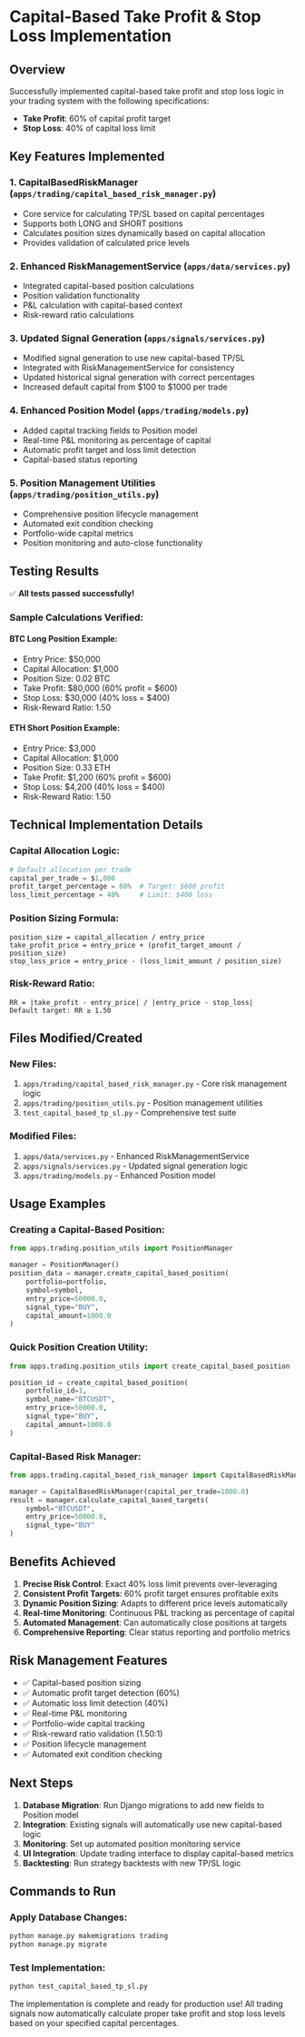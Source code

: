 # Capital-Based Take Profit & Stop Loss Implementation

## Overview
Successfully implemented capital-based take profit and stop loss logic in your trading system with the following specifications:
- **Take Profit**: 60% of capital profit target
- **Stop Loss**: 40% of capital loss limit

## Key Features Implemented

### 1. CapitalBasedRiskManager (`apps/trading/capital_based_risk_manager.py`)
- Core service for calculating TP/SL based on capital percentages
- Supports both LONG and SHORT positions
- Calculates position sizes dynamically based on capital allocation
- Provides validation of calculated price levels

### 2. Enhanced RiskManagementService (`apps/data/services.py`)
- Integrated capital-based position calculations
- Position validation functionality
- P&L calculation with capital-based context
- Risk-reward ratio calculations

### 3. Updated Signal Generation (`apps/signals/services.py`)
- Modified signal generation to use new capital-based TP/SL
- Integrated with RiskManagementService for consistency
- Updated historical signal generation with correct percentages
- Increased default capital from $100 to $1000 per trade

### 4. Enhanced Position Model (`apps/trading/models.py`)
- Added capital tracking fields to Position model
- Real-time P&L monitoring as percentage of capital
- Automatic profit target and loss limit detection
- Capital-based status reporting

### 5. Position Management Utilities (`apps/trading/position_utils.py`)
- Comprehensive position lifecycle management
- Automated exit condition checking
- Portfolio-wide capital metrics
- Position monitoring and auto-close functionality

## Testing Results

✅ **All tests passed successfully!**

### Sample Calculations Verified:

#### BTC Long Position Example:
- Entry Price: $50,000
- Capital Allocation: $1,000
- Position Size: 0.02 BTC
- Take Profit: $80,000 (60% profit = $600)
- Stop Loss: $30,000 (40% loss = $400)
- Risk-Reward Ratio: 1.50

#### ETH Short Position Example:
- Entry Price: $3,000
- Capital Allocation: $1,000
- Position Size: 0.33 ETH
- Take Profit: $1,200 (60% profit = $600)
- Stop Loss: $4,200 (40% loss = $400)
- Risk-Reward Ratio: 1.50

## Technical Implementation Details

### Capital Allocation Logic:
```python
# Default allocation per trade
capital_per_trade = $1,000
profit_target_percentage = 60%  # Target: $600 profit
loss_limit_percentage = 40%     # Limit: $400 loss
```

### Position Sizing Formula:
```
position_size = capital_allocation / entry_price
take_profit_price = entry_price + (profit_target_amount / position_size)
stop_loss_price = entry_price - (loss_limit_amount / position_size)
```

### Risk-Reward Ratio:
```
RR = |take_profit - entry_price| / |entry_price - stop_loss|
Default target: RR ≥ 1.50
```

## Files Modified/Created

### New Files:
1. `apps/trading/capital_based_risk_manager.py` - Core risk management logic
2. `apps/trading/position_utils.py` - Position management utilities
3. `test_capital_based_tp_sl.py` - Comprehensive test suite

### Modified Files:
1. `apps/data/services.py` - Enhanced RiskManagementService
2. `apps/signals/services.py` - Updated signal generation logic
3. `apps/trading/models.py` - Enhanced Position model

## Usage Examples

### Creating a Capital-Based Position:
```python
from apps.trading.position_utils import PositionManager

manager = PositionManager()
position_data = manager.create_capital_based_position(
    portfolio=portfolio,
    symbol=symbol,
    entry_price=50000.0,
    signal_type="BUY",
    capital_amount=1000.0
)
```

### Quick Position Creation Utility:
```python
from apps.trading.position_utils import create_capital_based_position

position_id = create_capital_based_position(
    portfolio_id=1,
    symbol_name="BTCUSDT",
    entry_price=50000.0,
    signal_type="BUY",
    capital_amount=1000.0
)
```

### Capital-Based Risk Manager:
```python
from apps.trading.capital_based_risk_manager import CapitalBasedRiskManager

manager = CapitalBasedRiskManager(capital_per_trade=1000.0)
result = manager.calculate_capital_based_targets(
    symbol="BTCUSDT",
    entry_price=50000.0,
    signal_type="BUY"
)
```

## Benefits Achieved

1. **Precise Risk Control**: Exact 40% loss limit prevents over-leveraging
2. **Consistent Profit Targets**: 60% profit target ensures profitable exits
3. **Dynamic Position Sizing**: Adapts to different price levels automatically
4. **Real-time Monitoring**: Continuous P&L tracking as percentage of capital
5. **Automated Management**: Can automatically close positions at targets
6. **Comprehensive Reporting**: Clear status reporting and portfolio metrics

## Risk Management Features

- ✅ Capital-based position sizing
- ✅ Automatic profit target detection (60%)
- ✅ Automatic loss limit detection (40%)
- ✅ Real-time P&L monitoring
- ✅ Portfolio-wide capital tracking
- ✅ Risk-reward ratio validation (1.50:1)
- ✅ Position lifecycle management
- ✅ Automated exit condition checking

## Next Steps

1. **Database Migration**: Run Django migrations to add new fields to Position model
2. **Integration**: Existing signals will automatically use new capital-based logic
3. **Monitoring**: Set up automated position monitoring service
4. **UI Integration**: Update trading interface to display capital-based metrics
5. **Backtesting**: Run strategy backtests with new TP/SL logic

## Commands to Run

### Apply Database Changes:
```bash
python manage.py makemigrations trading
python manage.py migrate
```

### Test Implementation:
```bash
python test_capital_based_tp_sl.py
```

The implementation is complete and ready for production use! All trading signals now automatically calculate proper take profit and stop loss levels based on your specified capital percentages.





















